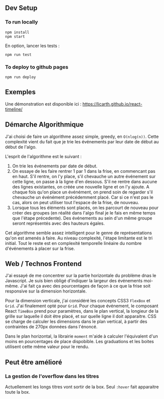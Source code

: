 
## Dev Setup

### To run locally

```
npm install
npm start
```

En option, lancer les tests :

```
npm run test
```

### To deploy to github pages 

```
npm run deploy
```

## Exemples

Une démonstration est disponible ici : https://licarth.github.io/react-timeline/

## Démarche Algorithmique

J'ai choisi de faire un algorithme assez simple, greedy, en `O(nlog(n))`. Cette complexité vient du fait que je trie les événements par leur date de début au début de l'algo.

L'esprit de l'algorithme est le suivant :

1. On trie les événements par date de début.
1. On essaye de les faire rentrer 1 par 1 dans la frise, en commencant pas en haut. S'il rentre, on l'y place, s'il chevauche un autre événement sur cette ligne, on passe à la ligne d'en dessous. S'il ne rentre dans aucune des lignes existantes, on créée une nouvelle ligne et on l'y ajoute.
A chaque fois qu'on place un événément, on prend soin de regarder s'il chevauche un événément précédemment placé. Car si ce n'est pas le cas, alors on peut utiliser tout l'espace de la frise, de nouveau.
1. Lorsque tous les éléments sont placés, on les parcourt de nouveau pour créer des groupes (en réalité dans l'algo final je le fais en même temps que l'étape précedente). Des événements au sein d'un même groupe seront représentés avec des hauteurs égales.

Cet algorithme semble assez intelligent pour le genre de représentations qu'on est amenés à faire. Au niveau complexité, l'étape limitante est le tri initial. Tout le reste est en complexité temporelle linéaire du nombre d'événements à placer sur la frise.

## Web / Technos Frontend
J'ai essayé de me concentrer sur la partie horizontale du problème dnas le Javascript. Je suis bien obligé d'indiquer la largeur des événements moi-même. J'ai fait ça avec des pourcentages de façon à ce que la frise soit responsive sur la dimension horizontale.

Pour la dimension verticale, j'ai considéré les concepts CSS3 `FlexBox` et `Grid`. J'ai finalement opté pour `Grid`. Pour chaque événement, le composant React `TimeBox` prend pour paramètres, dans le plan vertical, la longieur de la grille sur laquelle il doit être placé, et sur quelle ligne il doit apparaitre. CSS se charge de calculer les dimensions dans le plan vertical, à partir des contraintes de 270px données dans l'énoncé.

Dans le plan horizontal, la librairie `moment` m'aide à calculer l'équivalent d'un moins en pourcentages de place dispobible. Les graduations et les boites utilisent cette même valeur pour le rendu.

## Peut être amélioré
### La gestion de l'overflow dans les titres
Actuellement les longs titres vont sortir de la box. Seul `:hover` fait apparaitre toute la box.